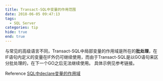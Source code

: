 ```yaml
---
title: Transact-SQL中变量的作用范围
date: 2018-06-05 09:47:13
tags:
  - SQL Server
categories: tip
hide: true
end: true
---
```


与常见的高级语言不同，Transact-SQL中局部变量的作用域是所在的**批处理**，在IF语句内定义的变量在IF外仍可继续使用，而由于Transact-SQL是以GO语句来区分批处理的，在下一个GO之后无法继续使用。
具体示例见参考链接。

Reference [SQL中declare变量的作用域](http://www.cnblogs.com/breezeli/archive/2010/04/16/1713308.html)